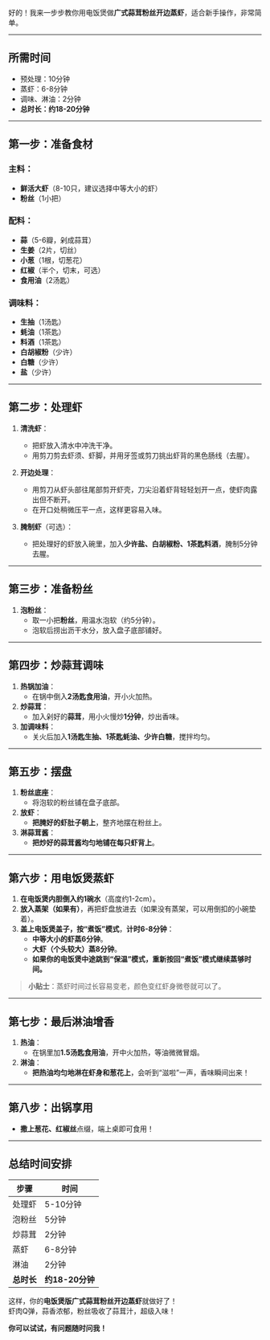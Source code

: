 好的！我来一步步教你用电饭煲做**广式蒜茸粉丝开边蒸虾**，适合新手操作，非常简单。

---

## **所需时间**
- 预处理：10分钟  
- 蒸虾：6-8分钟  
- 调味、淋油：2分钟  
- **总时长：约18-20分钟**  

---

## **第一步：准备食材**
### **主料**：
- **鲜活大虾**（8-10只，建议选择中等大小的虾）
- **粉丝**（1小把）

### **配料**：
- **蒜**（5-6瓣，剁成蒜茸）
- **生姜**（2片，切丝）
- **小葱**（1根，切葱花）
- **红椒**（半个，切末，可选）
- **食用油**（2汤匙）

### **调味料**：
- **生抽**（1汤匙）
- **蚝油**（1茶匙）
- **料酒**（1茶匙）
- **白胡椒粉**（少许）
- **白糖**（少许）
- **盐**（少许）

---

## **第二步：处理虾**
1. **清洗虾**：
   - 把虾放入清水中冲洗干净。
   - 用剪刀剪去虾须、虾脚，并用牙签或剪刀挑出虾背的黑色肠线（去腥）。

2. **开边处理**：
   - 用剪刀从虾头部往尾部剪开虾壳，刀尖沿着虾背轻轻划开一点，使虾肉露出但不断开。
   - 在开口处稍微压平一点，这样更容易入味。

3. **腌制虾**（可选）：
   - 把处理好的虾放入碗里，加入**少许盐、白胡椒粉、1茶匙料酒**，腌制5分钟去腥。

---

## **第三步：准备粉丝**
1. **泡粉丝**：
   - 取一小把**粉丝**，用温水泡软（约5分钟）。
   - 泡软后捞出沥干水分，放入盘子底部铺好。

---

## **第四步：炒蒜茸调味**
1. **热锅加油**：
   - 在锅中倒入**2汤匙食用油**，开小火加热。
2. **炒蒜茸**：
   - 加入剁好的**蒜茸**，用小火慢炒**1分钟**，炒出香味。
3. **加调味料**：
   - 关火后加入**1汤匙生抽、1茶匙蚝油、少许白糖**，搅拌均匀。

---

## **第五步：摆盘**
1. **粉丝底座**：
   - 将泡软的粉丝铺在盘子底部。
2. **放虾**：
   - **把腌好的虾肚子朝上**，整齐地摆在粉丝上。
3. **淋蒜茸酱**：
   - **把炒好的蒜茸酱均匀地铺在每只虾背上**。

---

## **第六步：用电饭煲蒸虾**
1. **在电饭煲内胆倒入约1碗水**（高度约1-2cm）。
2. **放入蒸架（如果有）**，再把虾盘放进去（如果没有蒸架，可以用倒扣的小碗垫着）。
3. **盖上电饭煲盖子，按“煮饭”模式**，**计时6-8分钟**：
   - **中等大小的虾蒸6分钟**。
   - **大虾（个头较大）蒸8分钟**。
   - **如果你的电饭煲中途跳到“保温”模式，重新按回“煮饭”模式继续蒸够时间。**

> **小贴士**：蒸虾时间过长容易变老，颜色变红虾身微卷就可以了。

---

## **第七步：最后淋油增香**
1. **热油**：
   - 在锅里加**1.5汤匙食用油**，开中火加热，等油微微冒烟。
2. **淋油**：
   - **把热油均匀地淋在虾身和葱花上**，会听到“滋啦”一声，香味瞬间出来！

---

## **第八步：出锅享用**
- **撒上葱花、红椒丝**点缀，端上桌即可食用！

---

## **总结时间安排**
| 步骤 | 时间 |
|------|------|
| 处理虾 | 5-10分钟 |
| 泡粉丝 | 5分钟 |
| 炒蒜茸 | 2分钟 |
| 蒸虾 | 6-8分钟 |
| 淋油 | 2分钟 |
| **总时长** | **约18-20分钟** |

这样，你的**电饭煲版广式蒜茸粉丝开边蒸虾**就做好了！  
虾肉Q弹，蒜香浓郁，粉丝吸收了蒜茸汁，超级入味！  

**你可以试试，有问题随时问我！**